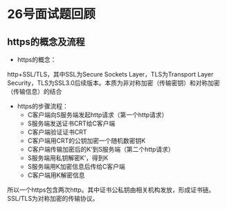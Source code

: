 # 26号面试题回顾

## https的概念及流程

- https的概念：

http+SSL/TLS，其中SSL为Secure Sockets Layer，TLS为Transport Layer Security，TLS为SSL3.0后续版本。本质为非对称加密（传输密钥）和对称加密（传输信息）的结合

- https的步骤流程：
  - C客户端向S服务端发起http请求（第一个http请求）
  - S服务端发送证书CRT给C客户端
  - C客户端验证证书CRT
  - C客户端用CRT的公钥加密一个随机数密钥K
  - C客户端传输加密后的K‘到S服务端（第二个http请求）
  - S服务端用私钥解密K’，得到K
  - S服务端用K加密信息后传给C客户端
  - C客户端用K解密信息
  
所以一个https包含两次http。其中证书公私钥由相关机构发放，形成证书链。SSL/TLS为对称加密的传输协议。


